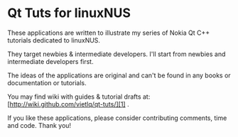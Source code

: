 # Qt Tuts for linuxNUS

These applications are written to illustrate my series of Nokia Qt C++ tutorials dedicated to linuxNUS.

They target newbies & intermediate developers. I'll start from newbies and intermediate developers first.

The ideas of the applications are original and can't be found in any books or documentation or tutorials.

You may find wiki with guides & tutorial drafts at: [http://wiki.github.com/vietlq/qt-tuts/][1] .

If you like these applications, please consider contributing comments, time and code. Thank you!

[1]: http://wiki.github.com/vietlq/qt-tuts/
